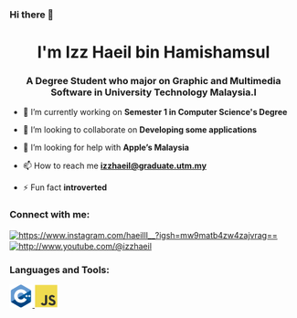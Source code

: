 ### Hi there 👋
<h1 align="center"> I'm Izz Haeil bin Hamishamsul </h1>
<h3 align="center">A Degree Student who major on Graphic and Multimedia Software in University Technology Malaysia.I</h3>

- 🔭 I’m currently working on **Semester 1 in Computer Science's Degree**

- 👯 I’m looking to collaborate on **Developing some applications**

- 🤝 I’m looking for help with **Apple’s Malaysia**

- 📫 How to reach me **izzhaeil@graduate.utm.my**

- ⚡ Fun fact **introverted**

<h3 align="left">Connect with me:</h3>
<p align="left">
<a href="https://instagram.com/https://www.instagram.com/haeilll__?igsh=mw9matb4zw4zajvrag==" target="blank"><img align="center" src="https://raw.githubusercontent.com/rahuldkjain/github-profile-readme-generator/master/src/images/icons/Social/instagram.svg" alt="https://www.instagram.com/haeilll__?igsh=mw9matb4zw4zajvrag==" height="30" width="40" /></a>
<a href="https://www.youtube.com/c/http://www.youtube.com/@izzhaeil" target="blank"><img align="center" src="https://raw.githubusercontent.com/rahuldkjain/github-profile-readme-generator/master/src/images/icons/Social/youtube.svg" alt="http://www.youtube.com/@izzhaeil" height="30" width="40" /></a>
</p>

<h3 align="left">Languages and Tools:</h3>
<p align="left"> <a href="https://www.w3schools.com/cpp/" target="_blank" rel="noreferrer"> <img src="https://raw.githubusercontent.com/devicons/devicon/master/icons/cplusplus/cplusplus-original.svg" alt="cplusplus" width="40" height="40"/> </a> <a href="https://developer.mozilla.org/en-US/docs/Web/JavaScript" target="_blank" rel="noreferrer"> <img src="https://raw.githubusercontent.com/devicons/devicon/master/icons/javascript/javascript-original.svg" alt="javascript" width="40" height="40"/> </a> </p>
<!--
**haeilll/haeilll** is a ✨ _special_ ✨ repository because its `README.md` (this file) appears on your GitHub profile.

Here are some ideas to get you started:

- 🔭 I’m currently working on ...
- 🌱 I’m currently learning ...
- 👯 I’m looking to collaborate on ...
- 🤔 I’m looking for help with ...
- 💬 Ask me about ...
- 📫 How to reach me: ...
- 😄 Pronouns: ...
- ⚡ Fun fact: ...
-->
